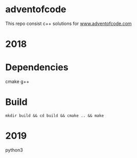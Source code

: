# adventofcode
This repo consist c++ solutions for www.adventofcode.com

# 2018
# Dependencies
cmake
g++
# Build
`mkdir build && cd build && cmake .. && make`
# 2019
python3
